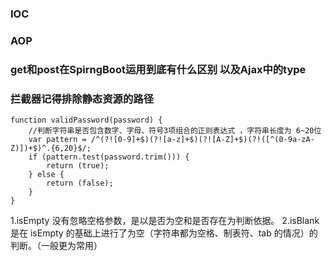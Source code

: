 ### IOC

### AOP

### get和post在SpirngBoot运用到底有什么区别 以及Ajax中的type

### 拦截器记得排除静态资源的路径

```
function validPassword(password) {
    //判断字符串是否包含数字、字母、符号3项组合的正则表达式 ，字符串长度为 6~20位
    var pattern = /^(?![0-9]+$)(?![a-z]+$)(?![A-Z]+$)(?!([^(0-9a-zA-Z)])+$)^.{6,20}$/;
    if (pattern.test(password.trim())) {
        return (true);
    } else {
        return (false);
    }
}

```

  1.isEmpty 没有忽略空格参数，是以是否为空和是否存在为判断依据。
  2.isBlank 是在 isEmpty 的基础上进行了为空（字符串都为空格、制表符、tab 的情况）的判断。（一般更为常用）